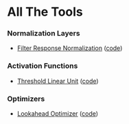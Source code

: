# All The Tools

### Normalization Layers
* [Filter Response Normalization](https://arxiv.org/abs/1911.09737) ([code](./all_the_tools/torch/nn/__init__.py))

### Activation Functions
* [Threshold Linear Unit](https://arxiv.org/abs/1911.09737) ([code](./all_the_tools/torch/nn/__init__.py))

### Optimizers
* [Lookahead Optimizer](https://arxiv.org/abs/1907.08610) ([code](./all_the_tools/torch/optim/lookahead.py))
